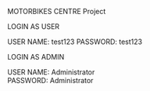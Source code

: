 MOTORBIKES CENTRE Project <br>

LOGIN AS USER

USER NAME: test123
PASSWORD: test123



LOGIN AS ADMIN

USER NAME: Administrator  
PASSWORD: Administrator
